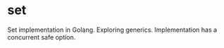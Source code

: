 # set
Set implementation in Golang. Exploring generics. Implementation has a concurrent safe
option.
